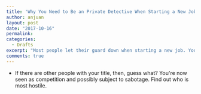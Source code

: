 ```yaml
---
title: 'Why You Need to Be an Private Detective When Starting a New Job'
author: anjuan
layout: post
date: "2017-10-16"
permalink:
categories:
  - Drafts
excerpt: "Most people let their guard down when starting a new job. You've made it through the interview, background checks, and finally started your first day at work. However, you need to be aware and observant because there are things the company doesn't tell you when they are trying to hire you."
comments: true
---
```


* If there are other people with your title, then, guess what? You're now seen as competition and possibly subject to sabotage. Find out who is most hostile.
